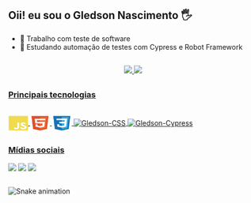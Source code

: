 ## Oii! eu sou o Gledson Nascimento 🖐️

- 🔭 Trabalho com teste de software
- 🌱 Estudando automação de testes com Cypress e Robot Framework
##

<div align="center">
  <a href="https://github.com/qagledson">
  <img height="160em" src="https://github-readme-stats.vercel.app/api?username=qagledson&show_icons=true&theme=dracula&include_all_commits=true&count_private=true"/>
  <img height="160em" src="https://github-readme-stats.vercel.app/api/top-langs/?username=qagledson&layout=compact&langs_count=7&theme=dracula"/>
    
</div>
  
##
  
 ### Principais tecnologias
<div style="display: inline_block"><br>
  <img align="center" alt="Gledson-Js" height="30" width="40" src="https://raw.githubusercontent.com/devicons/devicon/master/icons/javascript/javascript-plain.svg">
  <img align="center" alt="Gledson-HTML" height="30" width="40" src="https://raw.githubusercontent.com/devicons/devicon/master/icons/html5/html5-original.svg">
  <img align="center" alt="Gledson-CSS" height="30" width="40" src="https://raw.githubusercontent.com/devicons/devicon/master/icons/css3/css3-original.svg">
  <img align="center" alt="Gledson-CSS" height="30" width="40" src="https://cdn.jsdelivr.net/gh/devicons/devicon/icons/java/java-original.svg">
  <img align="center" alt="Gledson-Cypress" src="https://img.shields.io/badge/cypress-dashboard-brightgreen.svg">
  
</div>
  
##
   ### Mídias sociais
<div> 
  <a href="https://instagram.com/qagledson" target="_blank"><img src="https://img.shields.io/badge/-Instagram-%23E4405F?style=for-the-badge&logo=instagram&logoColor=white" target="_blank"></a>
  <a href = "mailto:gledsonnascimento17@gmail.com"><img src="https://img.shields.io/badge/-Gmail-%23333?style=for-the-badge&logo=gmail&logoColor=white" target="_blank"></a>
  <a href="https://www.linkedin.com/in/gledson-nascimento-b68199125/" target="_blank"><img src="https://img.shields.io/badge/-LinkedIn-%230077B5?style=for-the-badge&logo=linkedin&logoColor=white" target="_blank"></a> 
 
##
  ![Snake animation](https://github.com/qagledson/qagledson/blob/output/github-contribution-grid-snake.svg)
##
</div>
